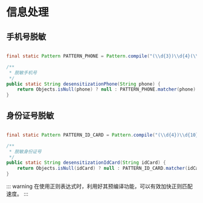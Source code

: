 # 信息处理

## 手机号脱敏

```java

final static Pattern PATTERN_PHONE = Pattern.compile("(\\d{3})\\d{4}(\\d{4})");

/**
 * 脱敏手机号
 */
public static String desensitizationPhone(String phone) {
    return Objects.isNull(phone) ? null : PATTERN_PHONE.matcher(phone).replaceAll("$1****$2");
}

```

## 身份证号脱敏
```java

final static Pattern PATTERN_ID_CARD = Pattern.compile("(\\d{4})\\d{10}(\\w{4})");

/**
 * 脱敏身份证号
 */
public static String desensitizationIdCard(String idCard) {
    return Objects.isNull(idCard) ? null : PATTERN_ID_CARD.matcher(idCard).replaceAll("$1****$2");
}

```

::: warning
在使用正则表达式时，利用好其预编译功能，可以有效加快正则匹配速度。 
:::


